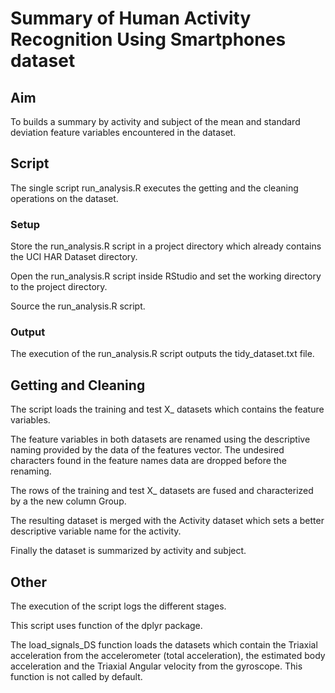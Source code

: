 # Summary of Human Activity Recognition Using Smartphones dataset
## Aim

To builds a summary by activity and subject of the mean and standard deviation feature variables encountered in the dataset.

## Script
The single script run_analysis.R executes the getting and the cleaning operations on the dataset.
### Setup
Store the run_analysis.R script in a project directory which already contains the UCI HAR Dataset directory.

Open the run_analysis.R script inside RStudio and set the working directory to the project directory.

Source the run_analysis.R script.

### Output
The execution of the run_analysis.R script outputs the tidy_dataset.txt file. 

## Getting and Cleaning

The script loads the training and test X_ datasets which contains the feature variables.

The feature variables in both datasets are renamed using the descriptive naming provided by the data of the features vector. The undesired characters found in the feature names data are dropped before the renaming.

The rows of the training and test X_ datasets are fused and characterized by a the new column Group.

The resulting dataset is merged with the Activity dataset which sets a better descriptive variable name for the activity.

Finally the dataset is summarized by activity and subject.

## Other

The execution of the script logs the different stages.

This script uses function of the dplyr package.

The load_signals_DS function loads the datasets which contain the Triaxial acceleration from the accelerometer (total acceleration), the estimated body acceleration and the Triaxial Angular velocity from the gyroscope. This function is not called by default.
